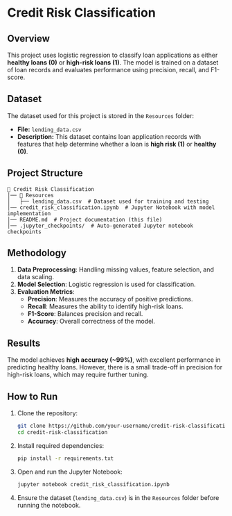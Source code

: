 # Credit Risk Classification

## Overview
This project uses logistic regression to classify loan applications as either **healthy loans (0)** or **high-risk loans (1)**. The model is trained on a dataset of loan records and evaluates performance using precision, recall, and F1-score.

## Dataset
The dataset used for this project is stored in the `Resources` folder:
- **File:** `lending_data.csv`
- **Description:** This dataset contains loan application records with features that help determine whether a loan is **high risk (1)** or **healthy (0)**.

## Project Structure
```
📂 Credit Risk Classification
│── 📂 Resources
│   ├── lending_data.csv  # Dataset used for training and testing
│── credit_risk_classification.ipynb  # Jupyter Notebook with model implementation
│── README.md  # Project documentation (this file)
│── .jupyter_checkpoints/  # Auto-generated Jupyter notebook checkpoints
```

## Methodology
1. **Data Preprocessing**: Handling missing values, feature selection, and data scaling.
2. **Model Selection**: Logistic regression is used for classification.
3. **Evaluation Metrics**:
   - **Precision**: Measures the accuracy of positive predictions.
   - **Recall**: Measures the ability to identify high-risk loans.
   - **F1-Score**: Balances precision and recall.
   - **Accuracy**: Overall correctness of the model.

## Results
The model achieves **high accuracy (~99%)**, with excellent performance in predicting healthy loans. However, there is a small trade-off in precision for high-risk loans, which may require further tuning.

## How to Run
1. Clone the repository:
   ```bash
   git clone https://github.com/your-username/credit-risk-classification.git
   cd credit-risk-classification
   ```
2. Install required dependencies:
   ```bash
   pip install -r requirements.txt
   ```
3. Open and run the Jupyter Notebook:
   ```bash
   jupyter notebook credit_risk_classification.ipynb
   ```
4. Ensure the dataset (`lending_data.csv`) is in the `Resources` folder before running the notebook.


